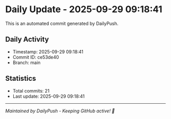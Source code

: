 # Daily Update - 2025-09-29 09:18:41

This is an automated commit generated by DailyPush.

## Daily Activity
- Timestamp: 2025-09-29 09:18:41
- Commit ID: ce53de40
- Branch: main

## Statistics
- Total commits: 21
- Last update: 2025-09-29 09:18:41

---
*Maintained by DailyPush - Keeping GitHub active! 🚀*
